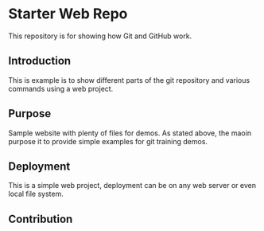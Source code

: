 # Starter Web Repo

This repository is for showing how Git and GitHub work.

## Introduction
This is example is to show different parts of the git repository and various commands using a web project.

## Purpose

Sample website with plenty of files for demos.
As stated above, the maoin purpose it to provide simple examples for git training demos.

## Deployment
This is a simple web project, deployment can be on any web server or even local file system.

## Contribution
